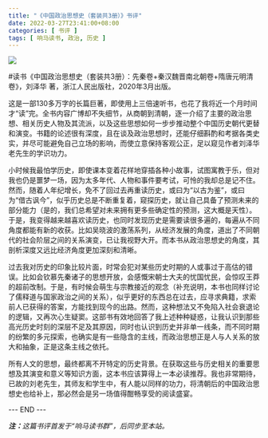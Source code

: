 ```yaml
---
title: "《中国政治思想史（套装共3册）》书评"
date: 2022-03-27T23:41:00+08:00
categories: [ 书评 ]
tags: [ 响马读书, 政治, 历史 ]
---
```


<img src="/images/2022/0327/book-cover.jpg" style="max-width:300px"/>

#读书《中国政治思想史（套装共3册）：先秦卷+秦汉魏晋南北朝卷+隋唐元明清卷》，刘泽华 著，浙江人民出版社，2020年3月出版。

这是一部130多万字的长篇巨著，即使用上三倍速听书，也花了我将近一个月时间才“读”完。全书内容广博却不失细节，从商朝到清朝，逐一介绍了主要的政治思想、相关历史人物及其流派，以及这些思想如何一步步推动整个中国历史朝代更替和演变。书籍的论述很有深度，且在谈及政治思想时，还能仔细斟酌和考据各类史实，并尽可能避免自己立场的影响，而使立意保持客观公正，足以窥见作者刘泽华老先生的学识功力。

小时候我最怕学历史，即使课本变着花样地穿插各种小故事，试图寓教于乐，但对我也仍是噩梦一场，因为太多年代、人物和事件要考试，可怜的我却总是记不住。然而，随着人年纪增长，免不了回过去再重读历史，或曰为“以古为鉴”，或曰为“借古讽今”，似乎历史总是不断重复着，窥探历史，就让自己具备了预测未来的部分能力（是的，我们总希望对未来拥有更多些确定性的预测，这大概是天性）。于是，我变得越来越喜欢读历史，也同时发现历史是需要读很多遍的，每遍从不同角度都能有新的收获。比如吴晓波的激荡系列，从经济发展的角度，道出了不同朝代的社会阶层之间的关系演变，已让我视野大开。而本书从政治思想史的角度，其剖析深度又远比经济角度更加深刻和清晰。

过去我对历史的印象比较片面，时常会犯对某些历史时期的人或事过于高估的错误。比如会钦慕先秦诸子的思想开放，会感慨宋朝士大夫的忧国忧民，会惊叹王莽的超前改制。于是，有时候会萌生与宗教接近的观念（补充说明，本书也同样讨论了儒释道与国家政治之间的关系），似乎更好的东西总在过去，应寻求典籍，求索前人已获得的答案，方能找到现今的出路。然而，这种想法又不免陷入社会衰退论的逻辑，又再次心生疑窦。这部书有效地回答了我上述种种疑惑，让我认识到那些高光历史时刻的深层不足及其原因，同时也认识到历史并非单一线条，而不同时期的纷繁的多元探索，也确实是有一些隐含的主线，而政治思想正是人与人关系的放大和抽象，正是这条主线之依托。

所有人文的思想，最终都离不开特定的历史背景。在获取这些与历史相关的重要思想及其演变和意义等知识方面，这本书应该算得上一本必读推荐。我也非常期待，已故的刘老先生，其师友和学生中，有人能以同样的功力，将清朝后的中国政治思想史也给补上，那必然会是另一场值得酣畅享受的阅读盛宴。

<div class="p-5 text-center">--- END ---</div>

<i><b>注：</b>这篇书评首发于“响马读书群”，后同步至本站。</i>
